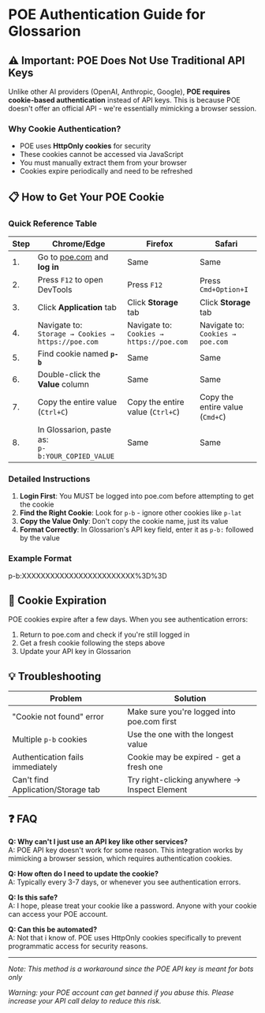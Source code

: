 # POE Authentication Guide for Glossarion

## ⚠️ Important: POE Does Not Use Traditional API Keys

Unlike other AI providers (OpenAI, Anthropic, Google), **POE requires cookie-based authentication** instead of API keys. This is because POE doesn't offer an official API - we're essentially mimicking a browser session.

### Why Cookie Authentication?

- POE uses **HttpOnly cookies** for security
- These cookies cannot be accessed via JavaScript
- You must manually extract them from your browser
- Cookies expire periodically and need to be refreshed

## 📋 How to Get Your POE Cookie

### Quick Reference Table

| Step | Chrome/Edge | Firefox | Safari |
|------|-------------|---------|--------|
| 1. | Go to [poe.com](https://poe.com) and **log in** | Same | Same |
| 2. | Press `F12` to open DevTools | Press `F12` | Press `Cmd+Option+I` |
| 3. | Click **Application** tab | Click **Storage** tab | Click **Storage** tab |
| 4. | Navigate to:<br>`Storage → Cookies → https://poe.com` | Navigate to:<br>`Cookies → https://poe.com` | Navigate to:<br>`Cookies → poe.com` |
| 5. | Find cookie named **`p-b`** | Same | Same |
| 6. | Double-click the **Value** column | Same | Same |
| 7. | Copy the entire value (`Ctrl+C`) | Copy the entire value (`Ctrl+C`) | Copy the entire value (`Cmd+C`) |
| 8. | In Glossarion, paste as:<br>`p-b:YOUR_COPIED_VALUE` | Same | Same |

### Detailed Instructions

1. **Login First**: You MUST be logged into poe.com before attempting to get the cookie
2. **Find the Right Cookie**: Look for `p-b` - ignore other cookies like `p-lat`
3. **Copy the Value Only**: Don't copy the cookie name, just its value
4. **Format Correctly**: In Glossarion's API key field, enter it as `p-b:` followed by the value

### Example Format

p-b:XXXXXXXXXXXXXXXXXXXXXXXX%3D%3D

## 🔄 Cookie Expiration

POE cookies expire after a few days. When you see authentication errors:

1. Return to poe.com and check if you're still logged in
2. Get a fresh cookie following the steps above
3. Update your API key in Glossarion

## 💡 Troubleshooting

| Problem | Solution |
|---------|----------|
| "Cookie not found" error | Make sure you're logged into poe.com first |
| Multiple `p-b` cookies | Use the one with the longest value |
| Authentication fails immediately | Cookie may be expired - get a fresh one |
| Can't find Application/Storage tab | Try right-clicking anywhere → Inspect Element |

## ❓ FAQ

**Q: Why can't I just use an API key like other services?**  
A: POE API key doesn't work for some reason. This integration works by mimicking a browser session, which requires authentication cookies.

**Q: How often do I need to update the cookie?**  
A: Typically every 3-7 days, or whenever you see authentication errors.

**Q: Is this safe?**  
A: I hope, please treat your cookie like a password. Anyone with your cookie can access your POE account.

**Q: Can this be automated?**  
A: Not that i know of. POE uses HttpOnly cookies specifically to prevent programmatic access for security reasons.

---

*Note: This method is a workaround since the POE API key is meant for bots only*

*Warning: your POE account can get banned if you abuse this. Please increase your API call delay to reduce this risk.*
